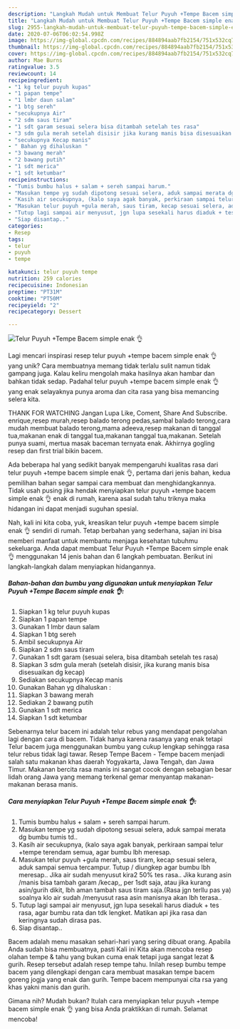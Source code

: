 ```yaml
---
description: "Langkah Mudah untuk Membuat Telur Puyuh +Tempe Bacem simple enak 👌 Anti Gagal"
title: "Langkah Mudah untuk Membuat Telur Puyuh +Tempe Bacem simple enak 👌 Anti Gagal"
slug: 2955-langkah-mudah-untuk-membuat-telur-puyuh-tempe-bacem-simple-enak-anti-gagal
date: 2020-07-06T06:02:54.998Z
image: https://img-global.cpcdn.com/recipes/884894aab7fb2154/751x532cq70/telur-puyuh-tempe-bacem-simple-enak-👌-foto-resep-utama.jpg
thumbnail: https://img-global.cpcdn.com/recipes/884894aab7fb2154/751x532cq70/telur-puyuh-tempe-bacem-simple-enak-👌-foto-resep-utama.jpg
cover: https://img-global.cpcdn.com/recipes/884894aab7fb2154/751x532cq70/telur-puyuh-tempe-bacem-simple-enak-👌-foto-resep-utama.jpg
author: Mae Burns
ratingvalue: 3.5
reviewcount: 14
recipeingredient:
- "1 kg telur puyuh kupas"
- "1 papan tempe"
- "1 lmbr daun salam"
- "1 btg sereh"
- "secukupnya Air"
- "2 sdm saus tiram"
- "1 sdt garam sesuai selera bisa ditambah setelah tes rasa"
- "3 sdm gula merah setelah disisir jika kurang manis bisa disesuaikan dg kecap"
- "secukupnya Kecap manis"
- " Bahan yg dihaluskan "
- "3 bawang merah"
- "2 bawang putih"
- "1 sdt merica"
- "1 sdt ketumbar"
recipeinstructions:
- "Tumis bumbu halus + salam + sereh sampai harum."
- "Masukan tempe yg sudah dipotong sesuai selera, aduk sampai merata dg bumbu tumis td.."
- "Kasih air secukupnya, (kalo saya agak banyak, perkiraan sampai telur +tempe terendam semua, agar bumbu lbh meresap."
- "Masukan telur puyuh +gula merah, saus tiram, kecap sesuai selera, aduk sampai semua tercampur. Tutup / diungkep agar bumbu lbh meresap.. Jika air sudah menyusut kira2 50% tes rasa.. Jika kurang asin /manis bisa tambah garam /kecap,, per 1sdt saja, atau jika kurang asin/gurih dikit, lbh aman tambah saus tiram saja.(Rasa jgn terllu pas ya) soalnya klo air sudah /menyusut rasa asin manisnya akan lbh terasa.."
- "Tutup lagi sampai air menyusut, jgn lupa sesekali harus diaduk + tes rasa, agar bumbu rata dan tdk lengket. Matikan api jika rasa dan keringnya sudah dirasa pas."
- "Siap disantap.."
categories:
- Resep
tags:
- telur
- puyuh
- tempe

katakunci: telur puyuh tempe 
nutrition: 259 calories
recipecuisine: Indonesian
preptime: "PT31M"
cooktime: "PT50M"
recipeyield: "2"
recipecategory: Dessert

---
```



![Telur Puyuh +Tempe Bacem simple enak 👌](https://img-global.cpcdn.com/recipes/884894aab7fb2154/751x532cq70/telur-puyuh-tempe-bacem-simple-enak-👌-foto-resep-utama.jpg)

Lagi mencari inspirasi resep telur puyuh +tempe bacem simple enak 👌 yang unik? Cara membuatnya memang tidak terlalu sulit namun tidak gampang juga. Kalau keliru mengolah maka hasilnya akan hambar dan bahkan tidak sedap. Padahal telur puyuh +tempe bacem simple enak 👌 yang enak selayaknya punya aroma dan cita rasa yang bisa memancing selera kita.

THANK FOR WATCHING Jangan Lupa Like, Coment, Share And Subscribe. enrique,resep murah,resep balado terong pedas,sambal balado terong,cara mudah membuat balado terong,mama adeeva,resep makanan di tanggal tua,makanan enak di tanggal tua,makanan tanggal tua,makanan. Setelah punya suami, mertua masak baceman ternyata enak. Akhirnya gogling resep dan first trial bikin bacem.

Ada beberapa hal yang sedikit banyak mempengaruhi kualitas rasa dari telur puyuh +tempe bacem simple enak 👌, pertama dari jenis bahan, kedua pemilihan bahan segar sampai cara membuat dan menghidangkannya. Tidak usah pusing jika hendak menyiapkan telur puyuh +tempe bacem simple enak 👌 enak di rumah, karena asal sudah tahu triknya maka hidangan ini dapat menjadi suguhan spesial.


Nah, kali ini kita coba, yuk, kreasikan telur puyuh +tempe bacem simple enak 👌 sendiri di rumah. Tetap berbahan yang sederhana, sajian ini bisa memberi manfaat untuk membantu menjaga kesehatan tubuhmu sekeluarga. Anda dapat membuat Telur Puyuh +Tempe Bacem simple enak 👌 menggunakan 14 jenis bahan dan 6 langkah pembuatan. Berikut ini langkah-langkah dalam menyiapkan hidangannya.

<!--inarticleads1-->

##### Bahan-bahan dan bumbu yang digunakan untuk menyiapkan Telur Puyuh +Tempe Bacem simple enak 👌:

1. Siapkan 1 kg telur puyuh kupas
1. Siapkan 1 papan tempe
1. Gunakan 1 lmbr daun salam
1. Siapkan 1 btg sereh
1. Ambil secukupnya Air
1. Siapkan 2 sdm saus tiram
1. Gunakan 1 sdt garam (sesuai selera, bisa ditambah setelah tes rasa)
1. Siapkan 3 sdm gula merah (setelah disisir, jika kurang manis bisa disesuaikan dg kecap)
1. Sediakan secukupnya Kecap manis
1. Gunakan  Bahan yg dihaluskan :
1. Siapkan 3 bawang merah
1. Sediakan 2 bawang putih
1. Gunakan 1 sdt merica
1. Siapkan 1 sdt ketumbar


Sebenarnya telur bacem ini adalah telur rebus yang mendapat pengolahan lagi dengan cara di bacem. Tidak hanya karena rasanya yang enak tetapi Telur bacem juga menggunakan bumbu yang cukup lengkap sehingga rasa telur rebus tidak lagi tawar. Resep Tempe Bacem - Tempe bacem menjadi salah satu makanan khas daerah Yogyakarta, Jawa Tengah, dan Jawa Timur. Makanan bercita rasa manis ini sangat cocok dengan sebagian besar lidah orang Jawa yang memang terkenal gemar menyantap makanan-makanan berasa manis. 

<!--inarticleads2-->

##### Cara menyiapkan Telur Puyuh +Tempe Bacem simple enak 👌:

1. Tumis bumbu halus + salam + sereh sampai harum.
1. Masukan tempe yg sudah dipotong sesuai selera, aduk sampai merata dg bumbu tumis td..
1. Kasih air secukupnya, (kalo saya agak banyak, perkiraan sampai telur +tempe terendam semua, agar bumbu lbh meresap.
1. Masukan telur puyuh +gula merah, saus tiram, kecap sesuai selera, aduk sampai semua tercampur. Tutup / diungkep agar bumbu lbh meresap.. Jika air sudah menyusut kira2 50% tes rasa.. Jika kurang asin /manis bisa tambah garam /kecap,, per 1sdt saja, atau jika kurang asin/gurih dikit, lbh aman tambah saus tiram saja.(Rasa jgn terllu pas ya) soalnya klo air sudah /menyusut rasa asin manisnya akan lbh terasa..
1. Tutup lagi sampai air menyusut, jgn lupa sesekali harus diaduk + tes rasa, agar bumbu rata dan tdk lengket. Matikan api jika rasa dan keringnya sudah dirasa pas.
1. Siap disantap..


Bacem adalah menu masakan sehari-hari yang sering dibuat orang. Apabila Anda sudah bisa membuatnya, pasti Kali ini Kita akan mencoba resep olahan tempe &amp; tahu yang bukan cuma enak tetapi juga sangat lezat &amp; gurih. Resep tersebut adalah resep tempe tahu. Inilah resep bumbu tempe bacem yang dilengkapi dengan cara membuat masakan tempe bacem goreng jogja yang enak dan gurih. Tempe bacem mempunyai cita rsa yang khas yakni manis dan gurih. 

Gimana nih? Mudah bukan? Itulah cara menyiapkan telur puyuh +tempe bacem simple enak 👌 yang bisa Anda praktikkan di rumah. Selamat mencoba!
